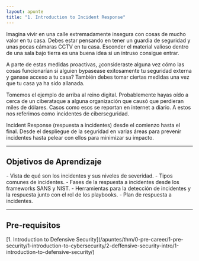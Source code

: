 ```yaml
---
layout: apunte
title: "1. Introduction to Incident Response"
---
```


Imagina vivir en una calle extremadamente insegura con cosas de mucho valor en tu casa. Debes estar pensando en tener un guardia de seguridad y unas pocas cámaras CCTV en tu casa. Esconder el material valioso dentro de una sala bajo tierra es una buena idea si un intruso consigue entrar.

A parte de estas medidas proactivas, ¿consideraste alguna vez cómo las cosas funcionarían si alguien bypasease exitosamente tu seguridad externa y ganase acceso a tu casa? También debes tomar ciertas medidas una vez que tu casa ya ha sido allanada.

Tomemos el ejemplo de arriba al reino digital. Probablemente hayas oído a cerca de un ciberataque a alguna organización que causó que perdieran miles de dólares. Casos como esos se reportan en internet a diario. A estos nos referimos como incidentes de ciberseguridad. 

Incident Response (respuesta a incidentes) desde el comienzo hasta el final. Desde el despliegue de la seguridad en varias áreas para prevenir incidentes hasta pelear con ellos para minimizar su impacto.

-----------------------
<h2>Objetivos de Aprendizaje</h2>
- Vista de qué son los incidentes y sus niveles de severidad.
- Tipos comunes de incidentes.
- Fases de la respuesta a incidentes desde los frameworks SANS y NIST.
- Herramientas para la detección de incidentes y la respuesta junto con el rol de los playbooks.
- Plan de respuesta a incidentes.

---------------------------
<h2>Pre-requisitos</h2>
[1. Introduction to Defensive Security](/apuntes/thm/0-pre-career/1-pre-security/1-introduction-to-cybersecurity/2-deffensive-security-intro/1-introduction-to-defensive-security/)

